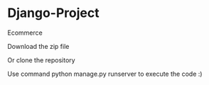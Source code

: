# Django-Project
Ecommerce


Download the zip file

Or clone the repository

Use command python manage.py runserver to execute the code :)

